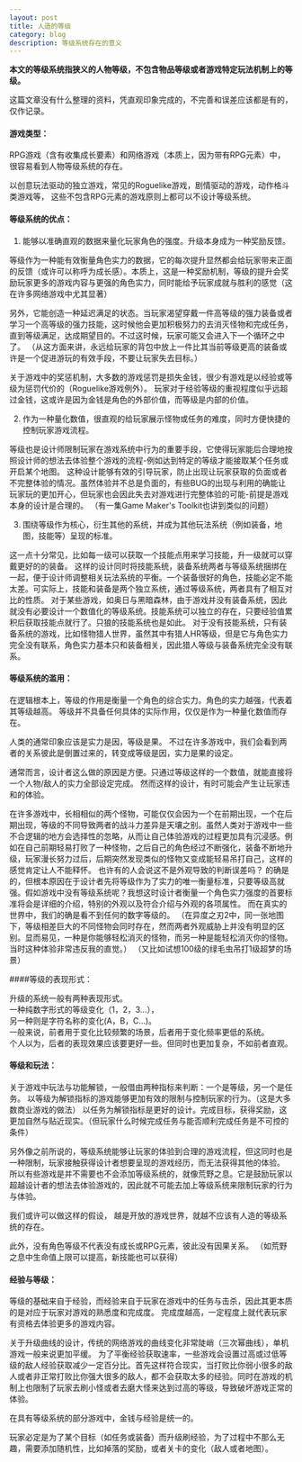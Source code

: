```yaml
---
layout: post
title: 人造的等级
category: blog
description: 等级系统存在的意义
---
```


**本文的等级系统指狭义的人物等级，不包含物品等级或者游戏特定玩法机制上的等级。**

这篇文章没有什么整理的资料，凭直观印象完成的，不完善和误差应该都是有的，仅作记录。

#### 游戏类型：

RPG游戏（含有收集成长要素）和网络游戏（本质上，因为带有RPG元素）中，
很容易看到人物等级系统的存在。

以创意玩法驱动的独立游戏，常见的Roguelike游戏，剧情驱动的游戏，动作格斗类游戏等，
这些不包含RPG元素的游戏原则上都可以不设计等级系统。

#### 等级系统的优点：

1. 能够以准确直观的数据来量化玩家角色的强度。升级本身成为一种奖励反馈。

等级作为一种能有效衡量角色实力的数据，它的每次提升显然都会给玩家带来正面的反馈（或许可以称呼为成长感）。本质上，这是一种奖励机制，等级的提升会奖励玩家更多的游戏内容与更强的角色实力，同时能给予玩家成就与胜利的感觉（这在许多网络游戏中尤其显著）

另外，它能创造一种延迟满足的状态。当玩家渴望穿戴一件高等级的强力装备或者学习一个高等级的强力技能，这时候他会更加积极努力的去消灭怪物和完成任务，直到等级满足，达成期望目的。不过这时候，玩家可能又会进入下一个循环之中了。
（从这方面来讲，永远给玩家的背包中放上一件比其当前等级更高的装备或许是一个促进游玩的有效手段，不要让玩家失去目标。） 

关于游戏中的奖惩机制，大多数的游戏惩罚是损失金钱，很少有游戏是以经验或等级为惩罚代价的（Roguelike游戏例外）。
玩家对于经验等级的重视程度似乎远超过金钱，这或许是因为金钱是角色的外部价值，而等级是内部的价值。


2. 作为一种量化数值，很直观的给玩家展示怪物或任务的难度，同时方便快捷的控制玩家游戏流程。

等级也是设计师限制玩家在游戏系统中行为的重要手段，它使得玩家能后合理地按照设计师的想法去体验整个游戏的流程-例如达到特定的等级才能接取某个任务或开启某个地图。
这种设计能够有效的引导玩家，防止出现让玩家获取的负面或者不完整体验的情况。虽然体验并不总是负面的，有些BUG的出现与利用的确能让玩家玩的更加开心，但玩家也会因此失去对游戏进行完整体验的可能-前提是游戏本身的设计是合理的。
（有一集Game Maker's Toolkit也讲到类似的问题）

3. 围绕等级作为核心，衍生其他的系统，并成为其他玩法系统（例如装备，地图，技能等）呈现的标准。

这一点十分常见，比如每一级可以获取一个技能点用来学习技能，升一级就可以穿戴更好的的装备。
这样的设计同时将技能系统，装备系统两者与等级系统捆绑在一起，便于设计师调整相关玩法系统的平衡。一个装备很好的角色，技能必定不能太差。可实际上，技能和装备是两个独立系统，通过等级系统，两者具有了相互对比的性质。
对于某些游戏，如奥日与黑暗森林，由于游戏并没有装备系统，因此就没有必要设计一个数值化的等级系统。技能系统可以独立的存在，只要经验值累积后获取技能点就行了。只狼的技能系统也是如此。
对于没有技能系统，只有装备系统的游戏，比如怪物猎人世界，虽然其中有猎人HR等级，但是它与角色实力完全没有联系，角色实力基本只和装备相关，因此猎人等级与装备系统完全没有联系。



#### 等级系统的滥用：

在逻辑根本上，等级的作用是衡量一个角色的综合实力。角色的实力越强，代表着其等级越高。
等级并不具备任何具体的实际作用，仅仅是作为一种量化数值而存在。

人类的通常印象应该是实力是因，等级是果。
不过在许多游戏中，我们会看到两者的关系彼此是倒置过来的，转变成等级是因，实力是果的设定。

通常而言，设计者这么做的原因是方便。只通过等级这样的一个数值，就能直接将一个人物/敌人的实力全部设定完成。
然而这样的设计，有时可能会产生让玩家违和的体验。

在许多游戏中，长相相似的两个怪物，可能仅仅会因为一个在前期出现，一个在后期出现，等级的不同导致两者的战斗力差异是天壤之别。虽然人类对于游戏中一些不合逻辑的地方会选择性的忽略，从而让自己体验游戏的过程更加具有沉浸感。例如在自己前期轻易打败了一种怪物，之后自己的角色经过不断强化，装备不断地升级，玩家漫长努力过后，后期突然发现类似的怪物又变成能轻易吊打自己，这样的感觉肯定让人不能释怀。
也许有的人会说这不是外观导致的判断误差吗？
的确是的，但根本原因在于设计者先将等级作为了实力的唯一衡量标准，只要等级高就强。假如游戏中没有等级系统呢？我想这时设计者衡量一个角色实力强度的首要标准将会是详细的介绍，特别的外观以及符合介绍与外观的各项属性。
而在真实的世界中，我们的确是看不到任何的数字等级的。
（在异度之刃2中，同一张地图下，等级相差巨大的不同怪物会同时存在，然而两者外观威胁上并没有明显的区别。显而易见，一种是你能够轻松消灭的怪物，而另一种是能轻松消灭你的怪物。当时这种体验非常违反我的直觉。）
（又比如试想100级的绿毛虫吊打1级超梦的场景）


####等级的表现形式：

升级的系统一般有两种表现形式。   
一种纯数字形式的等级变化（1，2，3…），  
另一种则是字符名称的变化(A，B，C…)。  
一般来说，前者用于变化比较频繁的场景，后者用于变化频率更低的系统。  
个人以为，后者的表现效果应该要更好一些。但同时也更加复杂，不如前者直观。


#### 等级和玩法：

关于游戏中玩法与功能解锁，一般借由两种指标来判断：一个是等级，另一个是任务。
以等级为解锁指标的游戏能够更加有效的限制与控制玩家的行为。（这是大多数商业游戏的做法）
以任务为解锁指标是更好的设计。完成目标，获得奖励，这更加自然与贴近现实。（但玩家什么时候完成任务与能否顺利完成任务是不可控的条件）

另外像之前所说的，等级系统能够让玩家的体验到合理的游戏流程，但这同时也是一种限制，玩家接触获得设计者想要呈现的游戏经历，而无法获得其他的体验。
所以有些游戏是并不需要也不会添加等级系统的，就像荒野之息。它是鼓励玩家以超越设计者的想法去体验游戏的，因此就不可能去加上等级系统来限制玩家的行为与体验。

我们或许可以做这样的假设，
越是开放的游戏世界，就越不应该有人造的等级系统的存在。

此外，没有角色等级不代表没有成长或RPG元素，彼此没有因果关系。
（如荒野之息中生命值上限可以提高，新技能也可以获得）


#### 经验与等级：

等级的基础来自于经验，而经验来自于玩家在游戏中的任务与击杀，因此其更本质的是对应于玩家对游戏的熟悉度和完成度。
完成度越高，一定程度上就代表玩家有资格去体验更多的游戏内容。

关于升级曲线的设计，传统的网络游戏的曲线变化非常陡峭（三次幂曲线），单机游戏一般来说更加平缓。
为了平衡经验获取速率，一些游戏会设置过高或过低等级的敌人经验获取减少一定百分比。首先这样符合现实，当打败比你弱小很多的敌人或者非正常打败比你强大很多的敌人，都不会获取太多的经验。同时在游戏的机制上也限制了玩家去刷小怪或者去磨大怪来达到过高的等级，导致破坏游戏正常的体验。

在具有等级系统的部分游戏中，金钱与经验是统一的。

玩家必定是为了某个目标（如任务或装备）而升级刷经验，为了过程中不那么无趣，需要添加随机性，比如掉落的奖励，或者关卡的变化（敌人或者地图）。

